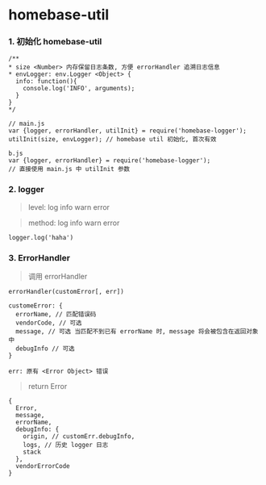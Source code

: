 # homebase-util

### 1. 初始化 homebase-util

```
/**
* size <Number> 内存保留日志条数, 方便 errorHandler 追溯日志信息
* envLogger: env.Logger <Object> {
  info: function(){
    console.log('INFO', arguments);
  }
}
*/

// main.js
var {logger, errorHandler, utilInit} = require('homebase-logger');
utilInit(size, envLogger); // homebase util 初始化, 首次有效

b.js
var {logger, errorHandler} = require('homebase-logger');
// 直接使用 main.js 中 utilInit 参数
```

### 2. logger

> level: log info warn error

> method: log info warn error
 
```
logger.log('haha')
```


### 3. ErrorHandler

> 调用 errorHandler

```
errorHandler(customError[, err])

customeError: {
  errorName, // 匹配错误码
  vendorCode, // 可选
  message, // 可选 当匹配不到已有 errorName 时, message 将会被包含在返回对象中
  debugInfo // 可选
}

err: 原有 <Error Object> 错误
```

> return Error

```
{
  Error,
  message,
  errorName,
  debugInfo: {
    origin, // customErr.debugInfo,
    logs, // 历史 logger 日志
    stack
  }, 
  vendorErrorCode
}
```

